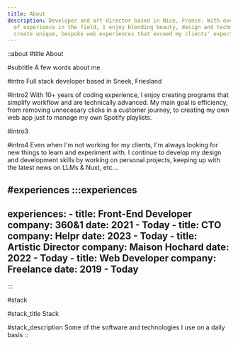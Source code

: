 ```yaml
---
title: About
description: Developer and art director based in Nice, France. With over 6 years
  of experience in the field, I enjoy blending beauty, design and technology to
  create unique, bespoke web experiences that exceed my clients' expectations.
---
```


::about
#title
About

#subtitle
A few words about me

#intro
Full stack developer based in Sneek, Friesland

#intro2
With 10+ years of coding experience, I enjoy creating programs that simplify workflow and are technically advanced. My main goal is efficiency, from removing unnecesary clicks in a customer journey, to creating my own web app just to manage my own Spotify playlists.

#intro3

#intro4
Even when I'm not working for my clients, I'm always looking for new things to learn and experiment with. I continue to develop my design and development skills by working on personal projects, keeping up with the latest news on LLMs & Nuxt, etc...

#experiences
  :::experiences
  ---
  experiences:
    - title: Front-End Developer
      company: 360&1
      date: 2021 - Today
    - title: CTO
      company: Helpr
      date: 2023 - Today
    - title: Artistic Director
      company: Maison Hochard
      date: 2022 - Today
    - title: Web Developer
      company: Freelance
      date: 2019 - Today
  ---
  :::

#stack

#stack_title
Stack

#stack_description
Some of the software and technologies I use on a daily basis
::
